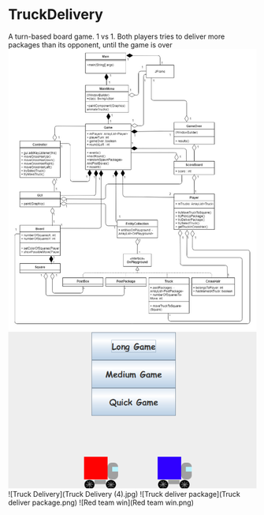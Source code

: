# TruckDelivery
A turn-based board game. 1 vs 1. Both players tries to deliver more packages than its opponent, until the game is over
![Cat](https://github.com/JohanHaggmark/TruckDelivery/blob/master/Truck%20Delivery%20(4).jpg?raw=true)
![MainMeny](MainMenu.png)
![Truck Delivery](Truck Delivery (4).jpg)
![Truck deliver package](Truck deliver package.png)
![Red team win](Red team win.png)

